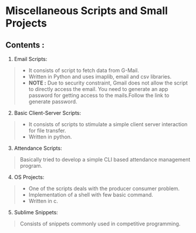 # Miscellaneous Scripts and Small Projects

## Contents :

1. Email Scripts:
> - It consists of script to fetch data from G-Mail.
> - Written in Python and uses imaplib, email and csv libraries.
> - **NOTE :** Due to security constraint, Gmail does not allow the script to directly access the email.
> You need to generate an app password for getting access to the mails.Follow the link to generate password.

2. Basic Client-Server Scripts:
> - It consists of scripts to stimulate a simple client server interaction for file transfer.
> - Written in python.

3. Attendance Scripts:
> Basically tried to develop a simple CLI based attendance management program.

4. OS Projects:
> - One of the scripts deals with the producer consumer problem.
> - Implementation of a shell with few basic command.
> - Written in c.

5. Sublime Snippets:
> Consists of snippets commonly used in competitive programming.


